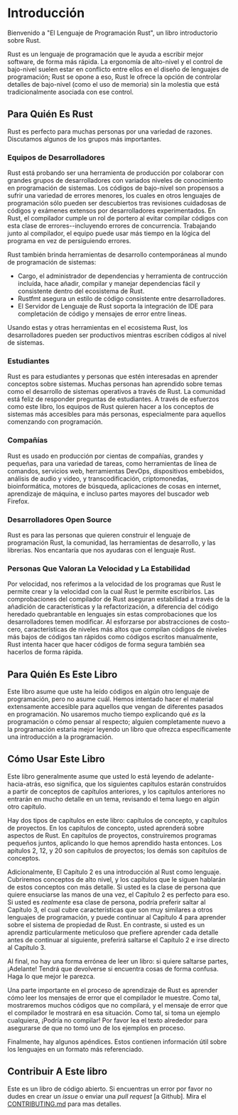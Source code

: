 # Introducción

Bienvenido a "El Lenguaje de Programación Rust", un libro introductorio sobre Rust.

Rust es un lenguaje de programación que le ayuda a escribir mejor software, de
forma más rápida. La ergonomía de alto-nivel y el control de bajo-nivel suelen
estar en conflicto entre ellos en el diseño de lenguajes de programación; Rust
se opone a eso, Rust le ofrece la opción de controlar detalles de bajo-nivel
(como el uso de memoria) sin la molestia que está tradicionalmente asociada
con ese control.

## Para Quién Es Rust

Rust es perfecto para muchas personas por una variedad de razones. Discutamos
algunos de los grupos más importantes.

### Equipos de Desarrolladores

Rust está probando ser una herramienta de producción por colaborar con grandes
grupos de desarrolladores con variados niveles de conocimiento en programación
de sistemas. Los códigos de bajo-nivel son propensos a sufrir una variedad de
errores menores, los cuales en otros lenguajes de programación sólo pueden ser
descubiertos tras revisiones cuidadosas de códigos y exámenes extensos por
desarrolladores experimentados. En Rust, el compilador cumple un rol de portero
al evitar compilar códigos con esta clase de errores--incluyendo errores de
concurrencia. Trabajando junto al compilador, el equipo puede usar más tiempo
en la lógica del programa en vez de persiguiendo errores.

Rust también brinda herramientas de desarrollo contemporáneas al mundo de
programación de sistemas:

* Cargo, el administrador de dependencias y herramienta de contrucción incluída,
  hace añadir, compilar y manejar dependencias fácil y consistente dentro del
  ecosistema de Rust.
* Rustfmt asegura un estilo de código consistente entre desarrolladores.
* El Servidor de Lenguaje de Rust soporta la integración de IDE para completación
  de código y mensajes de error entre lineas.

Usando estas y otras herramientas en el ecosistema Rust, los desarrolladores
pueden ser productivos mientras escriben códigos al nivel de sistemas.

### Estudiantes

Rust es para estudiantes y personas que estén interesadas en aprender conceptos
sobre sistemas. Muchas personas han aprendido sobre temas como el desarrollo
de sistemas operativos a través de Rust. La comunidad está feliz de responder
preguntas de estudiantes. A través de esfuerzos como este libro, los equipos de
Rust quieren hacer a los conceptos de sistemas más accesibles para más personas,
especialmente para aquellos comenzando con programación.

### Compañías

Rust es usado en producción por cientas de compañías, grandes y pequeñas, para
una variedad de tareas, como herramientas de línea de comandos, servicios web,
herramientas DevOps, dispositivos embebidos, análisis de audio y video, y
transcodificación, criptomonedas, bioinformática, motores de búsqueda, aplicaciones
de cosas en internet, aprendizaje de máquina, e incluso partes mayores del buscador
web Firefox.

### Desarrolladores Open Source

Rust es para las personas que quieren construir el lenguaje de programación Rust,
la comunidad, las herramientas de desarrollo, y las librerias. Nos encantaría
que nos ayudaras con el lenguaje Rust.

### Personas Que Valoran La Velocidad y La Estabilidad

Por velocidad, nos referimos a la velocidad de los programas que Rust le permite
crear y la velocidad con la cual Rust le permite escribirlos. Las comprobaciones
del compilador de Rust aseguran estabilidad a través de la añadición de
características y la refactorización, a diferencia del código heredado
quebrantable en lenguajes sin estas comprobaciones que los desarrolladores
temen modificar. Al esforzarse por abstracciones de costo-cero, características
de niveles más altos que compilan códigos de niveles más bajos de códigos tan
rápidos como códigos escritos manualmente, Rust intenta hacer que hacer códigos
de forma segura también sea hacerlos de forma rápida.


## Para Quién Es Este Libro

Este libro asume que uste ha leído códigos en algún otro lenguaje de programación,
pero no asume cuál. Hemos intentado hacer el material extensamente accesible
para aquellos que vengan de diferentes pasados en programación. No usaremos mucho
tiempo explicando qué *es* la programación o cómo pensar al respecto; alguien
completamente nuevo a la programación estaría mejor leyendo un libro que ofrezca
específicamente una introducción a la programación.

## Cómo Usar Este Libro

Este libro generalmente asume que usted lo está leyendo de adelante-hacia-atrás,
eso significa, que los siguientes capítulos estarán construídos a partir de conceptos
de capítulos anteriores, y los capitulos anteriores no entrarán en mucho detalle en
un tema, revisando el tema luego en algún otro capítulo.

Hay dos tipos de capítulos en este libro: capítulos de concepto, y capítulos de proyectos.
En los capítulos de concepto, usted aprenderá sobre aspectos de Rust. En capítulos de
proyectos, construiremos programas pequeños juntos, aplicando lo que hemos aprendido
hasta entonces. Los apítulos 2, 12, y 20 son capítulos de proyectos; los demás son
capítulos de conceptos.

Adicionalmente, El Capítulo 2 es una introducción al Rust como lenguaje. Cubriremos
conceptos de alto nivel, y los capítulos que le siguen hablarán de estos conceptos
con más detalle. Si usted es la clase de persona que quiere ensuciarse las manos
de una vez, el Capítulo 2 es perfecto para eso. Si usted es *realmente* esa clase
de persona, podría preferir saltar al Capítulo 3, el cual cubre características
que son muy similares a otros lenguajes de programación, y puede continuar al
Capítulo 4 para aprender sobre el sistema de propiedad de Rust. En contraste,
si usted es un aprendiz particularmente meticuloso que prefiere aprender cada
detalle antes de continuar al siguiente, preferirá saltarse el Capítulo 2 e
irse directo al Capítulo 3.

Al final, no hay una forma errónea de leer un libro: si quiere saltarse partes,
¡Adelante! Tendrá que devolverse si encuentra cosas de forma confusa. Haga lo que
mejor le parezca.

Una parte importante en el proceso de aprendizaje de Rust es aprender cómo leer
los mensajes de error que el compilador le muestre. Como tal, mostraremos muchos
códigos que no compilará, y el mensaje de error que el compilador le mostrará
en esa situación. Como tal, si toma un ejemplo cualquiera, ¡Podría no compilar!
Por favor lea el texto alrededor para asegurarse de que no tomó uno de los ejemplos
en proceso.

Finalmente, hay algunos apéndices. Estos contienen información útil sobre los
lenguajes en un formato más referenciado.

## Contribuir A Este libro

Este es un libro de código abierto. Si encuentras un error por favor no dudes en
crear un _issue_ o enviar una _pull request_ [a Github]. Mira el [CONTRIBUTING.md]
para mas detalles.

[En GitHub]: https://github.com/rust-lang/book
[CONTRIBUTING.md]: https://github.com/rust-lang/book/blob/master/CONTRIBUTING.md
